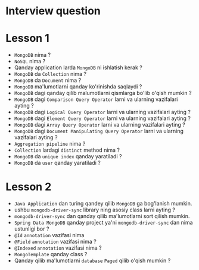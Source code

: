 # Interview question

# Lesson 1

* `MongoDB` nima ?
* `NoSQL` nima ?
* Qanday application larda `MongoDB` ni ishlatish kerak ?
* `MongoDB` da `Collection` nima ?
* `MongoDB` da `Document` nima ?
* `MongoDB` ma'lumotlarni qanday ko'rinishda saqlaydi ?
* `MongoDB` dagi qanday qilib malumotlarni qismlarga bo'lib o'qish mumkin ?
* `MongoDB` dagi `Comparison Query Operator` larni va ularning vazifalari ayting ?
* `MongoDB` dagi `Logical Query Operator`  larni va ularning vazifalari ayting ?
* `MongoDB` dagi `Element Query Operator`  larni va ularning vazifalari ayting ?
* `MongoDB` dagi `Array Query Operator`   larni va ularning vazifalari ayting ?
* `MongoDB` dagi `Document Manipulating Query Operator`   larni va ularning vazifalari ayting ?
* `Aggregation pipeline` nima ?
* `Collection` lardagi `distinct` method nima ?
* `MongoDB` da `unique index` qanday yaratiladi ?
* `MongoDB` da `user` qanday yaratiladi ?


# Lesson 2
* `Java Application` dan turing qandey qilib `MongoDB` ga bog'lanish mumkin.
* ushbu `mongodb-driver-sync` library ning asosiy class larni ayting ?
* `mongodb-driver-sync` dan qanday qilib ma'lumotlarni sort qilish mumkin.
* `Spring Data MongoDB` qanday project ya'ni `mongodb-driver-sync` dan nima ustunligi bor ?
* `@Id` `annotation` vazifasi nima 
* `@Field` `annotation` vazifasi nima ? 
* `@Indexed` `annotation` vazifasi nima ?
* `MongoTemplate` qanday class ?
* Qanday qilib ma'lumotlarni `database` `Paged`  qilib o'qish mumkin ?